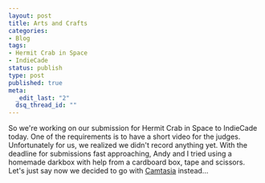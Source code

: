 ```yaml
--- 
layout: post
title: Arts and Crafts
categories: 
- Blog
tags: 
- Hermit Crab in Space
- IndieCade
status: publish
type: post
published: true
meta: 
  _edit_last: "2"
  dsq_thread_id: ""
---
```


So we're working on our submission for Hermit Crab in Space to IndieCade today. One of the requirements is to have a short video for the judges. Unfortunately for us, we realized we didn't record anything yet. With the deadline for submissions fast approaching, Andy and I tried using a homemade darkbox with help from a cardboard box, tape and scissors. Let's just say now we decided to go with [Camtasia](http://www.techsmith.com/camtasia.html) instead...
